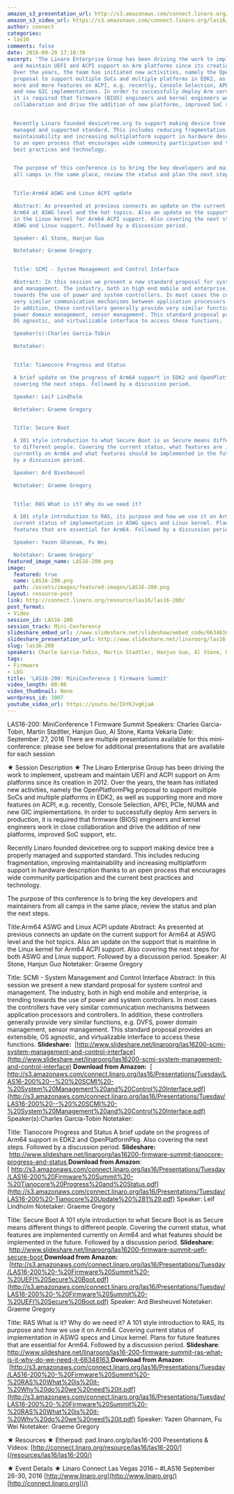 ```yaml
---
amazon_s3_presentation_url: http://s3.amazonaws.com/connect.linaro.org/las16/Presentations/Tuesday/LAS16-200%20-%20Firmware%20Summit%20-%20RAS%20What%20is%20it-%20Why%20do%20we%20need%20it.pdf
amazon_s3_video_url: https://s3.amazonaws.com/connect.linaro.org/las16/Videos/Tuesday/LAS16-200%20MiniConference1%20Firmware%20Summit.mp4
author: connect
categories:
- las16
comments: false
date: 2016-09-20 17:10:39
excerpt: 'The Linaro Enterprise Group has been driving the work to implement, upstream
  and maintain UEFI and ACPI support on Arm platforms since its creation in 2012.
  Over the years, the team has initiated new activities, namely the OpenPlatformPkg
  proposal to support multiple SoCs and multiple platforms in EDK2, as well as supporting
  more and more features on ACPI, e.g. recently, Console Selection, APEI, PCIe, NUMA
  and new GIC implementations. In order to successfully deploy Arm servers in production,
  it is required that firmware (BIOS) engineers and kernel engineers work in close
  collaboration and drive the addition of new platforms, improved SoC support, etc.


  Recently Linaro founded devicetree.org to support making device tree a properly
  managed and supported standard. This includes reducing fragmentation, improving
  maintainability and increasing multiplatform support in hardware description thanks
  to an open process that encourages wide community participation and the current
  best practices and technology.


  The purpose of this conference is to bring the key developers and maintainers from
  all camps in the same place, review the status and plan the next steps.


  Title:Arm64 ASWG and Linux ACPI update

  Abstract: As presented at previous connects an update on the current support for
  Arm64 at ASWG level and the hot topics. Also an update on the support that is mainline
  in the Linux kernel for Arm64 ACPI support. Also covering the next steps for both
  ASWG and Linux support. Followed by a discussion period.

  Speaker: Al Stone, Hanjun Guo

  Notetaker: Graeme Gregory


  Title: SCMI - System Management and Control Interface

  Abstract: In this session we present a new standard proposal for system control
  and management. The industry, both in high end mobile and enterprise, is trending
  towards the use of power and system controllers. In most cases the controllers have
  very similar communication mechanisms between application processors and controllers.
  In addition, these controllers generally provide very similar functions, e.g. DVFS,
  power domain management, sensor management. This standard proposal provides an extensible,
  OS agnostic, and virtualizable interface to access these functions.

  Speaker(s):Charles Garcia-Tobin

  Notetaker:


  Title: Tianocore Progress and Status

  A brief update on the progress of Arm64 support in EDK2 and OpenPlatformPkg. Also
  covering the next steps. Followed by a discussion period.

  Speaker: Leif Lindholm

  Notetaker: Graeme Gregory


  Title: Secure Boot

  A 101 style introduction to what Secure Boot is as Secure means different things
  to different people. Covering the current status, what features are implemented
  currently on Arm64 and what features should be implemented in the future. Followed
  by a discussion period.

  Speaker: Ard Biesheuvel

  Notetaker: Graeme Gregory


  Title: RAS What is it? Why do we need it?

  A 101 style introduction to RAS, its purpose and how we use it on Arm64. Covering
  current status of implementation in ASWG specs and Linux kernel. Plans for future
  features that are essential for Arm64. Followed by a discussion period.

  Speaker: Yazen Ghannam, Fu Wei

  Notetaker: Graeme Gregory'
featured_image_name: LAS16-200.png
image:
  featured: true
  name: LAS16-200.png
  path: /assets/images/featured-images/LAS16-200.png
layout: resource-post
link: http://connect.linaro.org/resource/las16/las16-200/
post_format:
- Video
session_id: LAS16-200
session_track: Mini-Conference
slideshare_embed_url: //www.slideshare.net/slideshow/embed_code/66348163
slideshare_presentation_url: http://www.slideshare.net/linaroorg/las16-200-firmware-summit-ras-what-is-it-why-do-we-need-it-66348163
slug: las16-200
speakers: Charle Garcia-Tobin, Martin Stadtler, Hanjun Guo, Al Stone, Kanta Vekaria
tags:
- Firmware
- LEG
title: 'LAS16-200: MiniConference 1 Firmware Summit'
video_length: 00:00
video_thumbnail: None
wordpress_id: 3807
youtube_video_url: https://youtu.be/IkYKJvgKjaA
---
```


LAS16-200: MiniConference 1 Firmware Summit
Speakers: Charles Garcia-Tobin, Martin Stadtler, Hanjun Guo, Al Stone, Kanta Vekaria
Date: September 27, 2016
There are multiple presentations available for this mini-conference: please see below for additional presentations that are available for each session

★ Session Description ★
The Linaro Enterprise Group has been driving the work to implement, upstream and maintain UEFI and ACPI support on Arm platforms since its creation in 2012. Over the years, the team has initiated new activities, namely the OpenPlatformPkg proposal to support multiple SoCs and multiple platforms in EDK2, as well as supporting more and more features on ACPI, e.g. recently, Console Selection, APEI, PCIe, NUMA and new GIC implementations. In order to successfully deploy Arm servers in production, it is required that firmware (BIOS) engineers and kernel engineers work in close collaboration and drive the addition of new platforms, improved SoC support, etc.

Recently Linaro founded devicetree.org to support making device tree a properly managed and supported standard. This includes reducing fragmentation, improving maintainability and increasing multiplatform support in hardware description thanks to an open process that encourages wide community participation and the current best practices and technology.

The purpose of this conference is to bring the key developers and maintainers from all camps in the same place, review the status and plan the next steps.

Title:Arm64 ASWG and Linux ACPI update
Abstract: As presented at previous connects an update on the current support for Arm64 at ASWG level and the hot topics. Also an update on the support that is mainline in the Linux kernel for Arm64 ACPI support. Also covering the next steps for both ASWG and Linux support. Followed by a discussion period.
Speaker: Al Stone, Hanjun Guo
Notetaker: Graeme Gregory

Title: SCMI - System Management and Control Interface
Abstract: In this session we present a new standard proposal for system control and management. The industry, both in high end mobile and enterprise, is trending towards the use of power and system controllers. In most cases the controllers have very similar communication mechanisms between application processors and controllers. In addition, these controllers generally provide very similar functions, e.g. DVFS, power domain management, sensor management. This standard proposal provides an extensible, OS agnostic, and virtualizable interface to access these functions.
**Slideshare:**  [http://www.slideshare.net/linaroorg/las16200-scmi-system-management-and-control-interface](http://www.slideshare.net/linaroorg/las16200-scmi-system-management-and-control-interface)
**Download from Amazon:**  [ http://s3.amazonaws.com/connect.linaro.org/las16/Presentations/Tuesday/LAS16-200%20--%20%20SCMI%20-%20System%20Management%20and%20Control%20Interface.pdf](http://s3.amazonaws.com/connect.linaro.org/las16/Presentations/Tuesday/LAS16-200%20--%20%20SCMI%20-%20System%20Management%20and%20Control%20Interface.pdf)
Speaker(s):Charles Garcia-Tobin
Notetaker:

Title: Tianocore Progress and Status
A brief update on the progress of Arm64 support in EDK2 and OpenPlatformPkg. Also covering the next steps. Followed by a discussion period.
**Slideshare:**  [http://www.slideshare.net/linaroorg/las16200-firmware-summit-tianocore-progress-and-status
](http://www.slideshare.net/linaroorg/las16200-firmware-summit-tianocore-progress-and-status)**Download from Amazon**: [ http://s3.amazonaws.com/connect.linaro.org/las16/Presentations/Tuesday/LAS16-200%20Firmware%20Summit%20-%20Tianocore%20Progress%20and%20Status.pdf](http://s3.amazonaws.com/connect.linaro.org/las16/Presentations/Tuesday/LAS16-200%20-Tianocore%20Update%20%281%29.pdf)
Speaker: Leif Lindholm
Notetaker: Graeme Gregory

Title: Secure Boot
A 101 style introduction to what Secure Boot is as Secure means different things to different people. Covering the current status, what features are implemented currently on Arm64 and what features should be implemented in the future. Followed by a discussion period.
**Slideshare:**  [http://www.slideshare.net/linaroorg/las16200-firmware-summit-uefi-secure-boot
](http://www.slideshare.net/linaroorg/las16200-firmware-summit-uefi-secure-boot)**Download from Amazon:**  [http://s3.amazonaws.com/connect.linaro.org/las16/Presentations/Tuesday/LAS16-200%20-%20Firmware%20Summit%20-%20UEFI%20Secure%20Boot.pdf](http://s3.amazonaws.com/connect.linaro.org/las16/Presentations/Tuesday/LAS16-200%20-%20Firmware%20Summit%20-%20UEFI%20Secure%20Boot.pdf)
Speaker: Ard Biesheuvel
Notetaker: Graeme Gregory

Title: RAS What is it? Why do we need it?
A 101 style introduction to RAS, its purpose and how we use it on Arm64. Covering current status of implementation in ASWG specs and Linux kernel. Plans for future features that are essential for Arm64. Followed by a discussion period.
**Slideshare**:[ http://www.slideshare.net/linaroorg/las16-200-firmware-summit-ras-what-is-it-why-do-we-need-it-66348163
](http://www.slideshare.net/linaroorg/las16-200-firmware-summit-ras-what-is-it-why-do-we-need-it-66348163)**Download from Amazon**:  [http://s3.amazonaws.com/connect.linaro.org/las16/Presentations/Tuesday/LAS16-200%20-%20Firmware%20Summit%20-%20RAS%20What%20is%20it-%20Why%20do%20we%20need%20it.pdf](http://s3.amazonaws.com/connect.linaro.org/las16/Presentations/Tuesday/LAS16-200%20-%20Firmware%20Summit%20-%20RAS%20What%20is%20it-%20Why%20do%20we%20need%20it.pdf)
Speaker: Yazen Ghannam, Fu Wei
Notetaker: Graeme Gregory

★ Resources ★
Etherpad: pad.linaro.org/p/las16-200
Presentations & Videos: [http://connect.linaro.org/resource/las16/las16-200/](/resources/las16/las16-200/)

★ Event Details ★
Linaro Connect Las Vegas 2016 – #LAS16
September 26-30, 2016
[http://www.linaro.org](http://www.linaro.org/)
[http://connect.linaro.org](/)